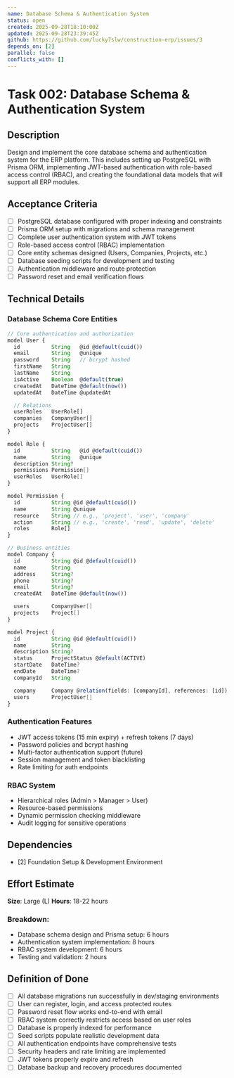 ```yaml
---
name: Database Schema & Authentication System
status: open
created: 2025-09-28T18:10:00Z
updated: 2025-09-28T23:39:45Z
github: https://github.com/lucky7slw/construction-erp/issues/3
depends_on: [2]
parallel: false
conflicts_with: []
---
```


# Task 002: Database Schema & Authentication System

## Description

Design and implement the core database schema and authentication system for the ERP platform. This includes setting up PostgreSQL with Prisma ORM, implementing JWT-based authentication with role-based access control (RBAC), and creating the foundational data models that will support all ERP modules.

## Acceptance Criteria

- [ ] PostgreSQL database configured with proper indexing and constraints
- [ ] Prisma ORM setup with migrations and schema management
- [ ] Complete user authentication system with JWT tokens
- [ ] Role-based access control (RBAC) implementation
- [ ] Core entity schemas designed (Users, Companies, Projects, etc.)
- [ ] Database seeding scripts for development and testing
- [ ] Authentication middleware and route protection
- [ ] Password reset and email verification flows

## Technical Details

### Database Schema Core Entities

```typescript
// Core authentication and authorization
model User {
  id          String   @id @default(cuid())
  email       String   @unique
  password    String   // bcrypt hashed
  firstName   String
  lastName    String
  isActive    Boolean  @default(true)
  createdAt   DateTime @default(now())
  updatedAt   DateTime @updatedAt

  // Relations
  userRoles   UserRole[]
  companies   CompanyUser[]
  projects    ProjectUser[]
}

model Role {
  id          String   @id @default(cuid())
  name        String   @unique
  description String?
  permissions Permission[]
  userRoles   UserRole[]
}

model Permission {
  id          String @id @default(cuid())
  name        String @unique
  resource    String // e.g., 'project', 'user', 'company'
  action      String // e.g., 'create', 'read', 'update', 'delete'
  roles       Role[]
}

// Business entities
model Company {
  id          String @id @default(cuid())
  name        String
  address     String?
  phone       String?
  email       String?
  createdAt   DateTime @default(now())

  users       CompanyUser[]
  projects    Project[]
}

model Project {
  id          String @id @default(cuid())
  name        String
  description String?
  status      ProjectStatus @default(ACTIVE)
  startDate   DateTime?
  endDate     DateTime?
  companyId   String

  company     Company @relation(fields: [companyId], references: [id])
  users       ProjectUser[]
}
```

### Authentication Features
- JWT access tokens (15 min expiry) + refresh tokens (7 days)
- Password policies and bcrypt hashing
- Multi-factor authentication support (future)
- Session management and token blacklisting
- Rate limiting for auth endpoints

### RBAC System
- Hierarchical roles (Admin > Manager > User)
- Resource-based permissions
- Dynamic permission checking middleware
- Audit logging for sensitive operations

## Dependencies

- [2] Foundation Setup & Development Environment

## Effort Estimate

**Size**: Large (L)
**Hours**: 18-22 hours

### Breakdown:
- Database schema design and Prisma setup: 6 hours
- Authentication system implementation: 8 hours
- RBAC system development: 6 hours
- Testing and validation: 2 hours

## Definition of Done

- [ ] All database migrations run successfully in dev/staging environments
- [ ] User can register, login, and access protected routes
- [ ] Password reset flow works end-to-end with email
- [ ] RBAC system correctly restricts access based on user roles
- [ ] Database is properly indexed for performance
- [ ] Seed scripts populate realistic development data
- [ ] All authentication endpoints have comprehensive tests
- [ ] Security headers and rate limiting are implemented
- [ ] JWT tokens properly expire and refresh
- [ ] Database backup and recovery procedures documented